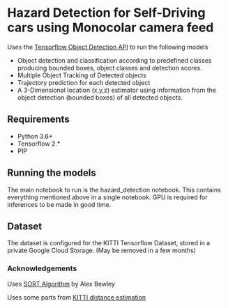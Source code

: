 # Hazard Detection for Self-Driving cars using Monocolar camera feed


Uses the [Tensorflow Object Detection API](https://github.com/tensorflow/models/blob/master/research/object_detection/g3doc/tf1.md) to run the following models

- Object detection and classification according to  predefined classes producing bounded boxes, object classes and detection scores.
- Multiple Object Tracking of Detected objects
- Trajectory prediction for each detected object
- A 3-Dimensional location (x,y,z) estimator using information from the object detection (bounded boxes) of all detected objects.

## Requirements

- Python 3.6+
- Tensorflow 2.*
- PIP

## Running the models
The main notebook to run is the hazard_detection notebook. This contains everything mentioned above in a single notebook. GPU is required for inferences to be made in good time.

## Dataset
The dataset is configured for the KITTI Tensorflow Dataset, stored in a private Google Cloud Storage. (May be removed in a few months)


### Acknowledgements
Uses [SORT Algorithm](https://github.com/abewley/sort) by Alex Bewley

Uses some parts from [KITTI distance estimation](https://github.com/harshilpatel312/KITTI-distance-estimation)


